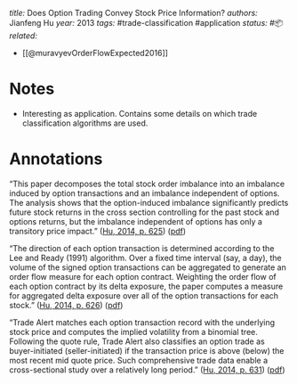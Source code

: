 *title:* Does Option Trading Convey Stock Price Information?
*authors:* Jianfeng Hu
*year:* 2013
*tags:* #trade-classification  #application 
*status:* #📦 
*related:*
- [[@muravyevOrderFlowExpected2016]]
# Notes 
- Interesting as application. Contains some details on which trade classification algorithms are used.
# Annotations

“This paper decomposes the total stock order imbalance into an imbalance induced by option transactions and an imbalance independent of options. The analysis shows that the option-induced imbalance significantly predicts future stock returns in the cross section controlling for the past stock and options returns, but the imbalance independent of options has only a transitory price impact.” ([Hu, 2014, p. 625](zotero://select/library/items/CWZYSMQX)) ([pdf](zotero://open-pdf/library/items/W366SZ9B?page=1&annotation=DHYYJ4P6))

“The direction of each option transaction is determined according to the Lee and Ready (1991) algorithm. Over a fixed time interval (say, a day), the volume of the signed option transactions can be aggregated to generate an order flow measure for each option contract. Weighting the order flow of each option contract by its delta exposure, the paper computes a measure for aggregated delta exposure over all of the option transactions for each stock.” ([Hu, 2014, p. 626](zotero://select/library/items/CWZYSMQX)) ([pdf](zotero://open-pdf/library/items/W366SZ9B?page=2&annotation=ZLLASRZG))

“Trade Alert matches each option transaction record with the underlying stock price and computes the implied volatility from a binomial tree. Following the quote rule, Trade Alert also classifies an option trade as buyer-initiated (seller-initiated) if the transaction price is above (below) the most recent mid quote price. Such comprehensive trade data enable a cross-sectional study over a relatively long period.” ([Hu, 2014, p. 631](zotero://select/library/items/CWZYSMQX)) ([pdf](zotero://open-pdf/library/items/W366SZ9B?page=7&annotation=UM42KTMC))